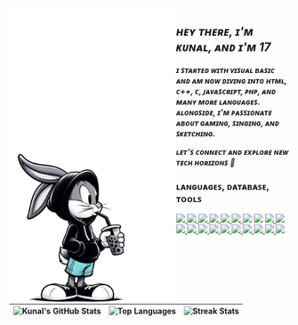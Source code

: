 <img align="left" src="https://github.com/KEX001/KEX001/blob/main/Kex.png" alt="Stats" width="300px">

## _**ʜᴇʏ ᴛʜᴇʀᴇ, ɪ'ᴍ ᴋᴜɴᴀʟ, ᴀɴᴅ ɪ'ᴍ 17**_
_**ɪ ꜱᴛᴀʀᴛᴇᴅ ᴡɪᴛʜ ᴠɪꜱᴜᴀʟ ʙᴀꜱɪᴄ ᴀɴᴅ ᴀᴍ ɴᴏᴡ ᴅɪᴠɪɴɢ ɪɴᴛᴏ ʜᴛᴍʟ, ᴄ++, ᴄ, ᴊᴀᴠᴀꜱᴄʀɪᴘᴛ, ᴘʜᴘ, ᴀɴᴅ ᴍᴀɴʏ ᴍᴏʀᴇ ʟᴀɴɢᴜᴀɢᴇꜱ. ᴀʟᴏɴɢꜱɪᴅᴇ, ɪ’ᴍ ᴘᴀꜱꜱɪᴏɴᴀᴛᴇ ᴀʙᴏᴜᴛ ɢᴀᴍɪɴɢ, ꜱɪɴɢɪɴɢ, ᴀɴᴅ ꜱᴋᴇᴛᴄʜɪɴɢ.**_

_**ʟᴇᴛ’ꜱ ᴄᴏɴɴᴇᴄᴛ ᴀɴᴅ ᴇxᴘʟᴏʀᴇ ɴᴇᴡ ᴛᴇᴄʜ ʜᴏʀɪᴢᴏɴꜱ 🚀**_

<h3>ʟᴀɴɢᴜᴀɢᴇꜱ, ᴅᴀᴛᴀʙᴀꜱᴇ, ᴛᴏᴏʟꜱ</h3>
<p>
 <p>
  <a href="https://www.python.org">
    <img src="https://skillicons.dev/icons?i=python" />
  </a>
  <a href="https://go.dev">
    <img src="https://skillicons.dev/icons?i=go" />
  </a>
  <a href="https://isocpp.org">
    <img src="https://skillicons.dev/icons?i=cpp" />
  </a>
  <a href="#">
    <img src="https://skillicons.dev/icons?i=c" />
  </a>
  <a href="https://cmake.org">
    <img src="https://skillicons.dev/icons?i=cmake" />
  </a>
  <a href="https://developer.android.com">
    <img src="https://skillicons.dev/icons?i=androidstudio" />
  </a>
  <img src="https://skillicons.dev/icons?i=html" />
  <img src="https://skillicons.dev/icons?i=css" />
  <a href="https://gradle.org">
    <img src="https://skillicons.dev/icons?i=gradle" />
  </a>
  <a href="https://www.php.net">
    <img src="https://skillicons.dev/icons?i=php" />
  </a>
  <a href="https://nodejs.org">
    <img src="https://skillicons.dev/icons?i=nodejs" />
  </a>
  <a href="https://www.typescriptlang.org">
    <img src="https://skillicons.dev/icons?i=ts" />
  </a>
  <a href="https://www.javascript.com">
    <img src="https://skillicons.dev/icons?i=js" />
  </a>
  <a href="https://discord.com">
    <img src="https://skillicons.dev/icons?i=discord" />
  </a>
  <a href="https://www.rust-lang.org">
    <img src="https://skillicons.dev/icons?i=rust" />
  </a>
  <a href="https://www.djangoproject.com">
    <img src="https://skillicons.dev/icons?i=django" />
  </a>
  <a href="https://www.scala-lang.org">
    <img src="https://skillicons.dev/icons?i=scala" />
  </a>
  <a href="https://kotlinlang.org">
    <img src="https://skillicons.dev/icons?i=kotlin" />
  </a>
  <a href="https://www.latex-project.org">
    <img src="https://skillicons.dev/icons?i=latex" />
  </a>
  <a href="https://deno.land">
    <img src="https://skillicons.dev/icons?i=deno" />
  </a>
</p>

| ![Kunal's GitHub Stats](https://github-readme-stats.vercel.app/api?username=KEX001&show_icons=true&theme=black-ice) | ![Top Languages](https://github-readme-stats.vercel.app/api/top-langs/?username=KEX001&layout=compact&theme=black-ice) | ![Streak Stats](https://github-readme-streak-stats.herokuapp.com/?user=KEX001&theme=black-ice&ring=1E90FF&fire=1E90FF&currStreakLabel=1E90FF) |
|---|---|---|

